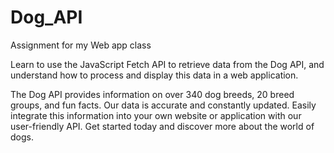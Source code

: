 # Dog_API
Assignment for my Web app class

Learn to use the JavaScript Fetch API to retrieve data from the Dog API, and understand how to process and display this data in a web application.

The Dog API provides information on over 340 dog breeds, 20 breed groups, and fun facts. Our data is accurate and constantly updated. Easily integrate this information into your own website or application with our user-friendly API. Get started today and discover more about the world of dogs.
